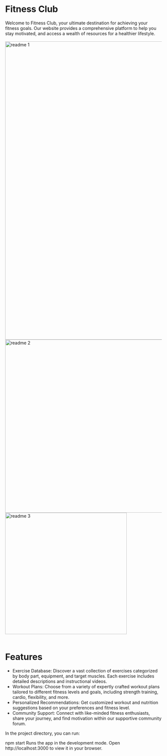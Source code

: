 
<h1>Fitness Club</h1>
Welcome to Fitness Club, your ultimate destination for achieving your fitness goals. Our website provides a comprehensive platform to help you stay motivated, and access a wealth of resources for a healthier lifestyle.
<br/><br/>
<img width="959" alt="readme 1" src="https://github.com/user-attachments/assets/0944df36-4ef2-4e23-91c5-a2369e77b926">
<img width="557" alt="readme 2" src="https://github.com/user-attachments/assets/ed2bccf9-e049-44b0-87d4-4ddb9dc47b2e" >
<img width="391" alt="readme 3" src="https://github.com/user-attachments/assets/2359a012-5679-4e84-9a14-75785f99331f">
<br/><br/>
<h1>Features</h1>
<ul>
<li>Exercise Database: Discover a vast collection of exercises categorized by body part, equipment, and target muscles. Each exercise includes detailed descriptions and instructional videos.</li>
<li>Workout Plans: Choose from a variety of expertly crafted workout plans tailored to different fitness levels and goals, including strength training, cardio, flexibility, and more.</li>
<li>Personalized Recommendations: Get customized workout and nutrition suggestions based on your preferences and fitness level.</li>
<li>Community Support: Connect with like-minded fitness enthusiasts, share your journey, and find motivation within our supportive community forum.</li>
</ul>


In the project directory, you can run:

npm start
Runs the app in the development mode.
Open http://localhost:3000 to view it in your browser.



